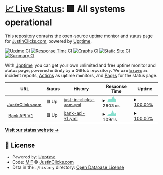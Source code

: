 # [📈 Live Status](https://status.justinclicks.com): <!--live status--> **🟩 All systems operational**

This repository contains the open-source uptime monitor and status page for [JustInClicks.com](https://www.justinclicks.com), powered by [Upptime](https://github.com/upptime/upptime).

[![Uptime CI](https://github.com/JustInClicks-com/status.justinclicks.com/workflows/Uptime%20CI/badge.svg)](https://github.com/JustInClicks-com/status.justinclicks.com/actions?query=workflow%3A%22Uptime+CI%22)
[![Response Time CI](https://github.com/JustInClicks-com/status.justinclicks.com/workflows/Response%20Time%20CI/badge.svg)](https://github.com/JustInClicks-com/status.justinclicks.com/actions?query=workflow%3A%22Response+Time+CI%22)
[![Graphs CI](https://github.com/JustInClicks-com/status.justinclicks.com/workflows/Graphs%20CI/badge.svg)](https://github.com/JustInClicks-com/status.justinclicks.com/actions?query=workflow%3A%22Graphs+CI%22)
[![Static Site CI](https://github.com/JustInClicks-com/status.justinclicks.com/workflows/Static%20Site%20CI/badge.svg)](https://github.com/JustInClicks-com/status.justinclicks.com/actions?query=workflow%3A%22Static+Site+CI%22)
[![Summary CI](https://github.com/JustInClicks-com/status.justinclicks.com/workflows/Summary%20CI/badge.svg)](https://github.com/JustInClicks-com/status.justinclicks.com/actions?query=workflow%3A%22Summary+CI%22)

With [Upptime](https://upptime.js.org), you can get your own unlimited and free uptime monitor and status page, powered entirely by a GitHub repository. We use [Issues](https://github.com/JustInClicks-com/status.justinclicks.com/issues) as incident reports, [Actions](https://github.com/JustInClicks-com/status.justinclicks.com/actions) as uptime monitors, and [Pages](https://status.justinclicks.com) for the status page.

<!--start: status pages-->
<!-- This summary is generated by Upptime (https://github.com/upptime/upptime) -->
<!-- Do not edit this manually, your changes will be overwritten -->
<!-- prettier-ignore -->
| URL | Status | History | Response Time | Uptime |
| --- | ------ | ------- | ------------- | ------ |
| <img alt="" src="https://icons.duckduckgo.com/ip3/www.justinclicks.com.ico" height="13"> [JustInClicks.com](https://www.justinclicks.com) | 🟩 Up | [just-in-clicks-com.yml](https://github.com/JustInClicks-com/status.justinclicks.com/commits/HEAD/history/just-in-clicks-com.yml) | <details><summary><img alt="Response time graph" src="./graphs/just-in-clicks-com/response-time-week.png" height="20"> 2903ms</summary><br><a href="https://status.justinclicks.com/history/just-in-clicks-com"><img alt="Response time 3789" src="https://img.shields.io/endpoint?url=https%3A%2F%2Fraw.githubusercontent.com%2FJustInClicks-com%2Fstatus.justinclicks.com%2FHEAD%2Fapi%2Fjust-in-clicks-com%2Fresponse-time.json"></a><br><a href="https://status.justinclicks.com/history/just-in-clicks-com"><img alt="24-hour response time 3818" src="https://img.shields.io/endpoint?url=https%3A%2F%2Fraw.githubusercontent.com%2FJustInClicks-com%2Fstatus.justinclicks.com%2FHEAD%2Fapi%2Fjust-in-clicks-com%2Fresponse-time-day.json"></a><br><a href="https://status.justinclicks.com/history/just-in-clicks-com"><img alt="7-day response time 2903" src="https://img.shields.io/endpoint?url=https%3A%2F%2Fraw.githubusercontent.com%2FJustInClicks-com%2Fstatus.justinclicks.com%2FHEAD%2Fapi%2Fjust-in-clicks-com%2Fresponse-time-week.json"></a><br><a href="https://status.justinclicks.com/history/just-in-clicks-com"><img alt="30-day response time 2651" src="https://img.shields.io/endpoint?url=https%3A%2F%2Fraw.githubusercontent.com%2FJustInClicks-com%2Fstatus.justinclicks.com%2FHEAD%2Fapi%2Fjust-in-clicks-com%2Fresponse-time-month.json"></a><br><a href="https://status.justinclicks.com/history/just-in-clicks-com"><img alt="1-year response time 3882" src="https://img.shields.io/endpoint?url=https%3A%2F%2Fraw.githubusercontent.com%2FJustInClicks-com%2Fstatus.justinclicks.com%2FHEAD%2Fapi%2Fjust-in-clicks-com%2Fresponse-time-year.json"></a></details> | <details><summary><a href="https://status.justinclicks.com/history/just-in-clicks-com">100.00%</a></summary><a href="https://status.justinclicks.com/history/just-in-clicks-com"><img alt="All-time uptime 98.38%" src="https://img.shields.io/endpoint?url=https%3A%2F%2Fraw.githubusercontent.com%2FJustInClicks-com%2Fstatus.justinclicks.com%2FHEAD%2Fapi%2Fjust-in-clicks-com%2Fuptime.json"></a><br><a href="https://status.justinclicks.com/history/just-in-clicks-com"><img alt="24-hour uptime 100.00%" src="https://img.shields.io/endpoint?url=https%3A%2F%2Fraw.githubusercontent.com%2FJustInClicks-com%2Fstatus.justinclicks.com%2FHEAD%2Fapi%2Fjust-in-clicks-com%2Fuptime-day.json"></a><br><a href="https://status.justinclicks.com/history/just-in-clicks-com"><img alt="7-day uptime 100.00%" src="https://img.shields.io/endpoint?url=https%3A%2F%2Fraw.githubusercontent.com%2FJustInClicks-com%2Fstatus.justinclicks.com%2FHEAD%2Fapi%2Fjust-in-clicks-com%2Fuptime-week.json"></a><br><a href="https://status.justinclicks.com/history/just-in-clicks-com"><img alt="30-day uptime 99.68%" src="https://img.shields.io/endpoint?url=https%3A%2F%2Fraw.githubusercontent.com%2FJustInClicks-com%2Fstatus.justinclicks.com%2FHEAD%2Fapi%2Fjust-in-clicks-com%2Fuptime-month.json"></a><br><a href="https://status.justinclicks.com/history/just-in-clicks-com"><img alt="1-year uptime 99.68%" src="https://img.shields.io/endpoint?url=https%3A%2F%2Fraw.githubusercontent.com%2FJustInClicks-com%2Fstatus.justinclicks.com%2FHEAD%2Fapi%2Fjust-in-clicks-com%2Fuptime-year.json"></a></details>
| <img alt="" src="https://icons.duckduckgo.com/ip3/bank-apis.justinclicks.com.ico" height="13"> [Bank API V1](https://bank-apis.justinclicks.com/API/V1/) | 🟩 Up | [bank-api-v1.yml](https://github.com/JustInClicks-com/status.justinclicks.com/commits/HEAD/history/bank-api-v1.yml) | <details><summary><img alt="Response time graph" src="./graphs/bank-api-v1/response-time-week.png" height="20"> 109ms</summary><br><a href="https://status.justinclicks.com/history/bank-api-v1"><img alt="Response time 138" src="https://img.shields.io/endpoint?url=https%3A%2F%2Fraw.githubusercontent.com%2FJustInClicks-com%2Fstatus.justinclicks.com%2FHEAD%2Fapi%2Fbank-api-v1%2Fresponse-time.json"></a><br><a href="https://status.justinclicks.com/history/bank-api-v1"><img alt="24-hour response time 119" src="https://img.shields.io/endpoint?url=https%3A%2F%2Fraw.githubusercontent.com%2FJustInClicks-com%2Fstatus.justinclicks.com%2FHEAD%2Fapi%2Fbank-api-v1%2Fresponse-time-day.json"></a><br><a href="https://status.justinclicks.com/history/bank-api-v1"><img alt="7-day response time 109" src="https://img.shields.io/endpoint?url=https%3A%2F%2Fraw.githubusercontent.com%2FJustInClicks-com%2Fstatus.justinclicks.com%2FHEAD%2Fapi%2Fbank-api-v1%2Fresponse-time-week.json"></a><br><a href="https://status.justinclicks.com/history/bank-api-v1"><img alt="30-day response time 111" src="https://img.shields.io/endpoint?url=https%3A%2F%2Fraw.githubusercontent.com%2FJustInClicks-com%2Fstatus.justinclicks.com%2FHEAD%2Fapi%2Fbank-api-v1%2Fresponse-time-month.json"></a><br><a href="https://status.justinclicks.com/history/bank-api-v1"><img alt="1-year response time 128" src="https://img.shields.io/endpoint?url=https%3A%2F%2Fraw.githubusercontent.com%2FJustInClicks-com%2Fstatus.justinclicks.com%2FHEAD%2Fapi%2Fbank-api-v1%2Fresponse-time-year.json"></a></details> | <details><summary><a href="https://status.justinclicks.com/history/bank-api-v1">100.00%</a></summary><a href="https://status.justinclicks.com/history/bank-api-v1"><img alt="All-time uptime 99.38%" src="https://img.shields.io/endpoint?url=https%3A%2F%2Fraw.githubusercontent.com%2FJustInClicks-com%2Fstatus.justinclicks.com%2FHEAD%2Fapi%2Fbank-api-v1%2Fuptime.json"></a><br><a href="https://status.justinclicks.com/history/bank-api-v1"><img alt="24-hour uptime 100.00%" src="https://img.shields.io/endpoint?url=https%3A%2F%2Fraw.githubusercontent.com%2FJustInClicks-com%2Fstatus.justinclicks.com%2FHEAD%2Fapi%2Fbank-api-v1%2Fuptime-day.json"></a><br><a href="https://status.justinclicks.com/history/bank-api-v1"><img alt="7-day uptime 100.00%" src="https://img.shields.io/endpoint?url=https%3A%2F%2Fraw.githubusercontent.com%2FJustInClicks-com%2Fstatus.justinclicks.com%2FHEAD%2Fapi%2Fbank-api-v1%2Fuptime-week.json"></a><br><a href="https://status.justinclicks.com/history/bank-api-v1"><img alt="30-day uptime 100.00%" src="https://img.shields.io/endpoint?url=https%3A%2F%2Fraw.githubusercontent.com%2FJustInClicks-com%2Fstatus.justinclicks.com%2FHEAD%2Fapi%2Fbank-api-v1%2Fuptime-month.json"></a><br><a href="https://status.justinclicks.com/history/bank-api-v1"><img alt="1-year uptime 98.55%" src="https://img.shields.io/endpoint?url=https%3A%2F%2Fraw.githubusercontent.com%2FJustInClicks-com%2Fstatus.justinclicks.com%2FHEAD%2Fapi%2Fbank-api-v1%2Fuptime-year.json"></a></details>

<!--end: status pages-->

[**Visit our status website →**](https://status.justinclicks.com)

## 📄 License

- Powered by: [Upptime](https://github.com/upptime/upptime)
- Code: [MIT](./LICENSE) © [JustInClicks.com](https://www.justinclicks.com)
- Data in the `./history` directory: [Open Database License](https://opendatacommons.org/licenses/odbl/1-0/)
